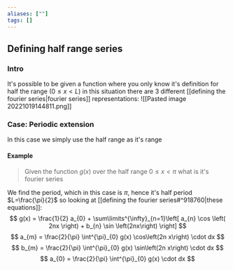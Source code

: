 ```yaml
---
aliases: [""]
tags: []
---
```


## Defining half range series
### Intro
It's possible to be given a function where you only know it's definition for half the range ($0\leq x < L$) in this situation there are 3 different [[defining the fourier series|fourier series]] representations:
![[Pasted image 20221019144811.png]]

### Case: Periodic extension
In this case we simply use the half range as it's range


#### Example
> Given the function $g(x)$ over the half range $0\leq x < \pi$ what is it's fourier series

We find the period, which in this case is $\pi$, hence it's half period $L=\frac{\pi}{2}$ so looking at [[defining the fourier series#^918760|these equations]]:
  $$ g(x) = \frac{1}{2} a_{0} + \sum\limits^{\infty}_{n=1}\left[ a_{n} \cos \left( 2nx \right) + b_{n} \sin \left(2nx\right) \right] $$ 
 $$ a_{m} = \frac{2}{\pi} \int^{\pi}_{0} g(x) \cos\left(2n x\right) \cdot dx $$ 
 $$ b_{m} = \frac{2}{\pi} \int^{\pi}_{0} g(x) \sin\left(2n x\right) \cdot dx $$ 
 $$ a_{0} = \frac{2}{\pi} \int^{\pi}_{0} g(x) \cdot dx $$